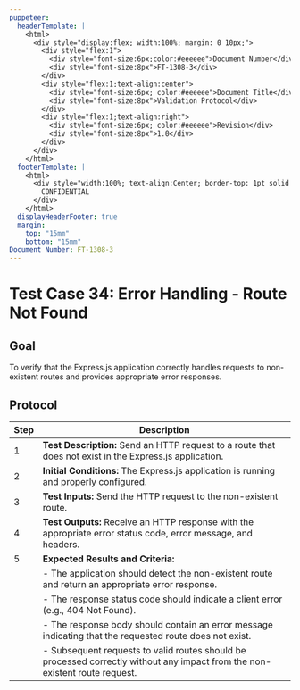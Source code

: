 ```yaml
---
puppeteer:
  headerTemplate: |
    <html>
      <div style="display:flex; width:100%; margin: 0 10px;">
        <div style="flex:1">
          <div style="font-size:6px;color:#eeeeee">Document Number</div>
          <div style="font-size:8px">FT-1308-3</div>
        </div>
        <div style="flex:1;text-align:center">
          <div style="font-size:6px; color:#eeeeee">Document Title</div>
          <div style="font-size:8px">Validation Protocol</div>
        </div>
        <div style="flex:1;text-align:right">
          <div style="font-size:6px; color:#eeeeee">Revision</div>
          <div style="font-size:8px">1.0</div>
        </div>
      </div>
    </html>
  footerTemplate: |
    <html>
      <div style="width:100%; text-align:Center; border-top: 1pt solid #eeeeee; margin: 0 20px -10px 0; font-size: 8pt; color: #000000">
        CONFIDENTIAL
      </div>
    </html>
  displayHeaderFooter: true
  margin:
    top: "15mm"
    bottom: "15mm"
Document Number: FT-1308-3
---
```


# Test Case 34: Error Handling - Route Not Found

## Goal

To verify that the Express.js application correctly handles requests to non-existent routes and provides appropriate error responses.

## Protocol

| Step | Description                                                  |
|------|--------------------------------------------------------------|
| 1    | **Test Description:** Send an HTTP request to a route that does not exist in the Express.js application. |
| 2    | **Initial Conditions:** The Express.js application is running and properly configured. |
| 3    | **Test Inputs:** Send the HTTP request to the non-existent route. |
| 4    | **Test Outputs:** Receive an HTTP response with the appropriate error status code, error message, and headers. |
| 5    | **Expected Results and Criteria:**                                 |
|      | - The application should detect the non-existent route and return an appropriate error response. |
|      | - The response status code should indicate a client error (e.g., 404 Not Found). |
|      | - The response body should contain an error message indicating that the requested route does not exist. |
|      | - Subsequent requests to valid routes should be processed correctly without any impact from the non-existent route request. |
